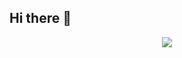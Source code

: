 ## Hi there 👋

<div id="header" align="center">
  <img src="(https://thecodinglove.com/content/047/YutrGA2.webm)](https://thecodinglove.com/content/047/YutrGA2.webm)"/>
</div>
